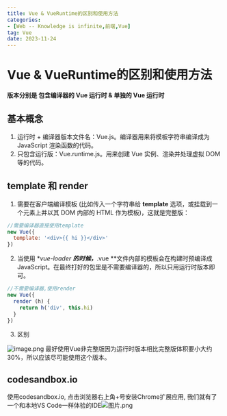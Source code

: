 ```yaml
---
title: Vue & VueRuntime的区别和使用方法
categories: 
- [Web -- Knowledge is infinite,前端,Vue]
tag: Vue
date: 2023-11-24
---
```

# Vue & VueRuntime的区别和使用方法
**版本分别是 包含编译器的 Vue 运行时 & 单独的 Vue 运行时**
## 基本概念

1. 运行时 + 编译器版本文件名：Vue.js。编译器用来将模板字符串编译成为 JavaScript 渲染函数的代码。
2. 只包含运行版：Vue.runtime.js。用来创建 Vue 实例、渲染并处理虚拟 DOM 等的代码。
## template 和 render

1. 需要在客户端编译模板 (比如传入一个字符串给 **template** 选项，或挂载到一个元素上并以其 DOM 内部的 HTML 作为模板)，这就是完整版：
```javascript
//需要编译器直接使用template
new Vue({
  template: '<div>{{ hi }}</div>'
})
```

2. 当使用 **vue-loader **的时候，***.vue **文件内部的模板会在构建时预编译成 JavaScript。在最终打好的包里是不需要编译器的，所以只用运行时版本即可。
```javascript
//不需要编译器,使用render
new Vue({
  render (h) {
    return h('div', this.hi)
  }
})
```

3. 区别

![image.png](https://cdn.nlark.com/yuque/0/2021/png/21830680/1625739234452-bf265953-8c3d-4bf5-b686-e6b03d8b368b.png#clientId=u2407aaca-2908-4&from=paste&height=229&id=fprA2&originHeight=518&originWidth=1098&originalType=binary&ratio=1&rotation=0&showTitle=false&size=90910&status=done&style=none&taskId=u81bd5dce-24e4-48aa-a758-b81c9b192b9&title=&width=486)
最好使用Vue非完整版因为运行时版本相比完整版体积要小大约 30%，所以应该尽可能使用这个版本。
## codesandbox.io
使用codesandbox.io, 点击浏览器右上角+号安装Chrome扩展应用, 我们就有了一个和本地VS Code一样体验的IDE![图片.png](https://cdn.nlark.com/yuque/0/2021/png/23100954/1639735153903-4ebc3cf5-64ca-4c6b-92ce-3f7648d3fed8.png#clientId=u55bccb25-cc8b-4&from=paste&height=595&id=u04ebbc5b&originHeight=1190&originWidth=2560&originalType=binary&ratio=1&rotation=0&showTitle=false&size=144414&status=done&style=none&taskId=uefd655a0-e424-4427-951f-10a2bb5f746&title=&width=1280)
